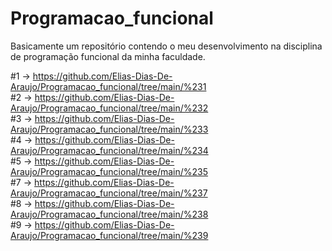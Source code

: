 # Programacao_funcional
Basicamente um repositório contendo o meu desenvolvimento na disciplina de programação funcional da minha faculdade.

#1 -> https://github.com/Elias-Dias-De-Araujo/Programacao_funcional/tree/main/%231 \
#2 -> https://github.com/Elias-Dias-De-Araujo/Programacao_funcional/tree/main/%232 \
#3 -> https://github.com/Elias-Dias-De-Araujo/Programacao_funcional/tree/main/%233 \
#4 -> https://github.com/Elias-Dias-De-Araujo/Programacao_funcional/tree/main/%234 \
#5 -> https://github.com/Elias-Dias-De-Araujo/Programacao_funcional/tree/main/%235 \
#7 -> https://github.com/Elias-Dias-De-Araujo/Programacao_funcional/tree/main/%237 \
#8 -> https://github.com/Elias-Dias-De-Araujo/Programacao_funcional/tree/main/%238 \
#9 -> https://github.com/Elias-Dias-De-Araujo/Programacao_funcional/tree/main/%239
